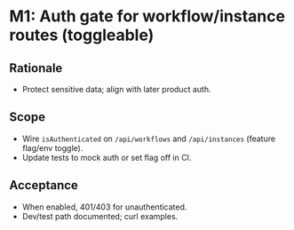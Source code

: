 # M1: Auth gate for workflow/instance routes (toggleable)

## Rationale
- Protect sensitive data; align with later product auth.

## Scope
- Wire `isAuthenticated` on `/api/workflows` and `/api/instances` (feature flag/env toggle).
- Update tests to mock auth or set flag off in CI.

## Acceptance
- When enabled, 401/403 for unauthenticated.
- Dev/test path documented; curl examples.
